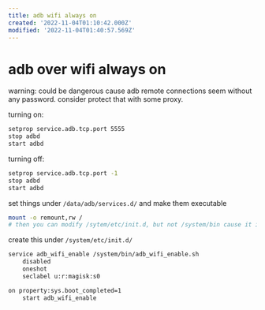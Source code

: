 ```yaml
---
title: adb wifi always on
created: '2022-11-04T01:10:42.000Z'
modified: '2022-11-04T01:40:57.569Z'
---
```


# adb over wifi always on

warning: could be dangerous cause adb remote connections seem without any password. consider protect that with some proxy.

turning on:

```bash
setprop service.adb.tcp.port 5555
stop adbd
start adbd
```
turning off:

```bash
setprop service.adb.tcp.port -1
stop adbd
start adbd
```

set things under `/data/adb/services.d/` and make them executable

```bash
mount -o remount,rw /
# then you can modify /sytem/etc/init.d, but not /system/bin cause it is a copy of /data/system/bin. you should create script there.
```

create this under `/system/etc/init.d/`

```bash
service adb_wifi_enable /system/bin/adb_wifi_enable.sh
    disabled
    oneshot
    seclabel u:r:magisk:s0

on property:sys.boot_completed=1
    start adb_wifi_enable
```

